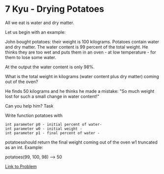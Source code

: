 # 7 Kyu - Drying Potatoes

All we eat is water and dry matter.

Let us begin with an example:

John bought potatoes: their weight is 100 kilograms. Potatoes contain water and dry matter. The water content is 99 percent of the total weight. He thinks they are too wet and puts them in an oven - at low temperature - for them to lose some water.

At the output the water content is only 98%.

What is the total weight in kilograms (water content plus dry matter) coming out of the oven?

He finds 50 kilograms and he thinks he made a mistake: "So much weight lost for such a small change in water content!"

Can you help him?
Task

Write function potatoes with

    int parameter p0 - initial percent of water-
    int parameter w0 - initial weight -
    int parameter p1 - final percent of water -

potatoesshould return the final weight coming out of the oven w1 truncated as an int.
Example:

potatoes(99, 100, 98) --> 50

[Link to Problem](https://www.codewars.com/kata/58ce8725c835848ad6000007/train/javascript)
